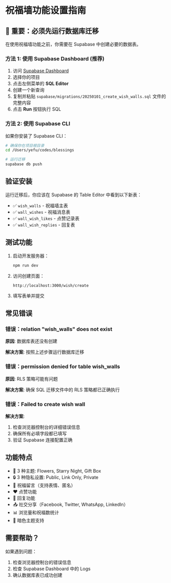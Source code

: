 # 祝福墙功能设置指南

## 🚨 重要：必须先运行数据库迁移

在使用祝福墙功能之前，你需要在 Supabase 中创建必要的数据表。

### 方法 1: 使用 Supabase Dashboard (推荐)

1. 访问 [Supabase Dashboard](https://app.supabase.com)
2. 选择你的项目
3. 点击左侧菜单的 **SQL Editor**
4. 创建一个新查询
5. 复制并粘贴 `supabase/migrations/20250101_create_wish_walls.sql` 文件的完整内容
6. 点击 **Run** 按钮执行 SQL

### 方法 2: 使用 Supabase CLI

如果你安装了 Supabase CLI：

```bash
# 确保你在项目根目录
cd /Users/yefu/codes/blessings

# 运行迁移
supabase db push
```

## 验证安装

运行迁移后，你应该在 Supabase 的 Table Editor 中看到以下新表：

- ✅ `wish_walls` - 祝福墙主表
- ✅ `wall_wishes` - 祝福消息表
- ✅ `wall_wish_likes` - 点赞记录表
- ✅ `wall_wish_replies` - 回复表

## 测试功能

1. 启动开发服务器：
   ```bash
   npm run dev
   ```

2. 访问创建页面：
   ```
   http://localhost:3000/wish/create
   ```

3. 填写表单并提交

## 常见错误

### 错误：relation "wish_walls" does not exist

**原因**: 数据库表还没有创建

**解决方案**: 按照上述步骤运行数据库迁移

### 错误：permission denied for table wish_walls

**原因**: RLS 策略可能有问题

**解决方案**: 确保 SQL 迁移文件中的 RLS 策略都已正确执行

### 错误：Failed to create wish wall

**解决方案**:
1. 检查浏览器控制台的详细错误信息
2. 确保所有必填字段都已填写
3. 验证 Supabase 连接配置正确

## 功能特点

- 🎨 3 种主题: Flowers, Starry Night, Gift Box
- 🔒 3 种隐私设置: Public, Link Only, Private
- 💬 祝福留言（支持表情、匿名）
- ❤️ 点赞功能
- 💭 回复功能
- 📤 社交分享（Facebook, Twitter, WhatsApp, LinkedIn）
- 📊 浏览量和祝福数统计
- 🌙 暗色主题支持

## 需要帮助？

如果遇到问题：
1. 检查浏览器控制台的错误信息
2. 检查 Supabase Dashboard 中的 Logs
3. 确认数据库表已成功创建
